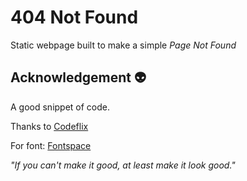 # 404 Not Found
Static webpage built to make a simple *Page Not Found*

## Acknowledgement 👽
A good snippet of code.

Thanks to [Codeflix](https://www.youtube.com/channel/UC8UgflNXN_0VHGlO5852WXg)

For font: [Fontspace](https://www.fontspace.com/)

*"If you can't make it good, at least make it look good."*
